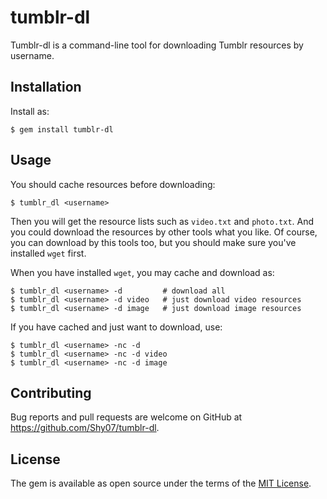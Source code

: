 # tumblr-dl

Tumblr-dl is a command-line tool for downloading Tumblr resources by username.

## Installation

Install as:

    $ gem install tumblr-dl

## Usage

You should cache resources before downloading:

    $ tumblr_dl <username>

Then you will get the resource lists such as `video.txt` and `photo.txt`.
And you could download the resources by other tools what you like.
Of course, you can download by this tools too,
but you should make sure you've installed `wget` first.

When you have installed `wget`, you may cache and download as:

    $ tumblr_dl <username> -d         # download all
    $ tumblr_dl <username> -d video   # just download video resources
    $ tumblr_dl <username> -d image   # just download image resources

If you have cached and just want to download, use:

    $ tumblr_dl <username> -nc -d
    $ tumblr_dl <username> -nc -d video
    $ tumblr_dl <username> -nc -d image

## Contributing

Bug reports and pull requests are welcome on GitHub at https://github.com/Shy07/tumblr-dl.


## License

The gem is available as open source under the terms of the [MIT License](http://opensource.org/licenses/MIT).
